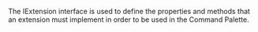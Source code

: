 The IExtension interface is used to define the properties and methods that an extension must implement in order to be used in the Command Palette.